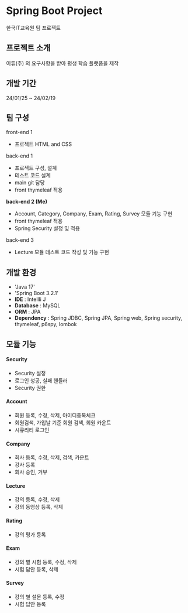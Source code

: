 # Spring Boot Project

한국IT교육원 팀 프로젝트


## 프로젝트 소개

이튜(주) 의 요구사항을 받아 평생 학습 플랫폼을 제작

## 개발 기간
24/01/25 ~ 24/02/19

## 팀 구성

front-end 1
- 프로젝트 HTML and CSS

back-end 1
- 프로젝트 구성, 설계
- 테스트 코드 설계
- main git 담당
- front thymeleaf 적용

**back-end 2 (Me)**
- Account, Category, Company, Exam, Rating, Survey 모듈 기능 구현
- front thymeleaf 적용
- Spring Security 설정 및 적용
                      
back-end 3
- Lecture 모듈 테스트 코드 작성 및 기능 구현


## 개발 환경
- 'Java 17'
- 'Spring Boot 3.2.1'
- **IDE** : Intellli J
- **Database** : MySQL
- **ORM** : JPA
- **Dependency** : Spring JDBC, Spring JPA, Spring web, Spring security, thymeleaf, p6spy, lombok

## 모듈 기능

#### Security
- Security 설정
- 로그인 성공, 실패 핸들러
- Security 권한

#### Account
- 회원 등록, 수정, 삭제, 아이디중복체크
- 회원검색, 가입날 기준 회원 검색, 회원 카운트
- 시큐리티 로그인

#### Company
- 회사 등록, 수정, 삭제, 검색, 카운트
- 강사 등록
- 회사 승인, 거부
  
#### Lecture
- 강의 등록, 수정, 삭제
- 강의 동영상 등록, 삭제
  
#### Rating
- 강의 평가 등록

#### Exam
- 강의 별 시험 등록, 수정, 삭제
- 시험 답안 등록, 삭제

#### Survey
- 강의 별 설문 등록, 수정
- 시험 답안 등록
